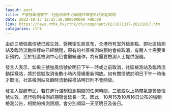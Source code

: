 ```yaml
---
layout: post
title: 三號強風信號下　社區檢測中心續運作惟室外檢測點關閉
date: 2022-10-17 12:25:38.000000000 +08:00
link: https://news.rthk.hk/rthk/ch/component/k2/1671317-20221017.htm
categories: rthk
---
```


由於三號強風信號已經生效，醫務衞生局宣布，全港所有室外檢測點、即社區檢測站及臨時流動採樣站已經關閉，原有的社區檢測站預約會被取消，有關人士需要重新預約。至於社區檢測中心仍會繼續運作，為有需要檢測人士提供服務。
 
發言人表示，如果三號強風信號於明日下午一時或之前取消，社區檢測站及臨時流動採樣站，將於信號取消後數小時內陸續重新開放。如有關信號於明日下午一時後才取消，社區檢測站及臨時流動採樣站明日則不會開放。

發言人提醒市民，若在進行強制檢測期間的任何時間，三號或以上熱帶氣旋警告信號生效，進行強制檢測的期限會延長一天。因此，10月15及10月16日公布的強制檢測公告，相關的檢測限期，會分別順延一天至明日及後日。
